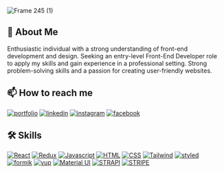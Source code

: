 
![Frame 245 (1)](https://user-images.githubusercontent.com/71230686/214513305-38b5d8cf-4f1b-41c1-a45d-dad423cf208c.png)

## 🌠 About Me
Enthusiastic individual with a strong understanding of front-end development and design. Seeking an entry-level Front-End Developer role to apply my skills and gain experience in a professional setting. Strong problem-solving skills and a passion for creating user-friendly websites.

## 📫 How to reach me

[![portfolio](https://img.shields.io/badge/my_portfolio-000?style=for-the-badge&logo=ko-fi&logoColor=white)](https://portfolio-muhammadosama.netlify.app//)
[![linkedin](https://img.shields.io/badge/linkedin-0A66C2?style=for-the-badge&logo=linkedin&logoColor=white)](https://www.linkedin.com/in/muhammad-osama-688123162/)
[![instagram](https://img.shields.io/badge/instagram-1DA1F2?style=for-the-badge&logo=instagram&logoColor=white)](https://www.instagram.com/silverous_spy/)
[![facebook](https://img.shields.io/badge/facebook-1DA1F2?style=for-the-badge&logo=facebook&logoColor=white)](https://www.facebook.com/mohammad.osama.94009)

## 🛠 Skills

[![React](https://img.shields.io/badge/react-0A66C2?style=for-the-badge&logo=react&logoColor=blue)](/null)
[![Redux](https://img.shields.io/badge/redux-000000?style=for-the-badge&logo=redux&logoColor=white)](/null)
[![Javascript](https://img.shields.io/badge/Javascript-ffd000?style=for-the-badge&logo=Javascript&logoColor=white)](/null)
[![HTML](https://img.shields.io/badge/HTML-ffae00?style=for-the-badge&logo=HTML&logoColor=white)](/null)
[![CSS](https://img.shields.io/badge/CSS-ff0099?style=for-the-badge&logo=CSS&logoColor=white)](/null)
[![Tailwind](https://img.shields.io/badge/Tailwind-00ccff?style=for-the-badge&logo=Tailwind&logoColor=white)](/null)
[![styled](https://img.shields.io/badge/styled-e600ff?style=for-the-badge&logo=styled-components&logoColor=white)](/null)
[![formik](https://img.shields.io/badge/formik-aa00ff?style=for-the-badge&logo=formik&logoColor=white)](/null)
[![yup](https://img.shields.io/badge/yup-aa00ff?style=for-the-badge&logo=yup&logoColor=white)](/null)
[![Material UI](https://img.shields.io/badge/MaterialUi-0A66C2?style=for-the-badge&logo=MaterialUi&logoColor=white)](/null)
[![STRAPI](https://img.shields.io/badge/strapi-aa00ff?style=for-the-badge&logo=strapi&logoColor=white)](/null)
[![STRIPE](https://img.shields.io/badge/stripe-000000?style=for-the-badge&logo=stripe&logoColor=white)](/null)

